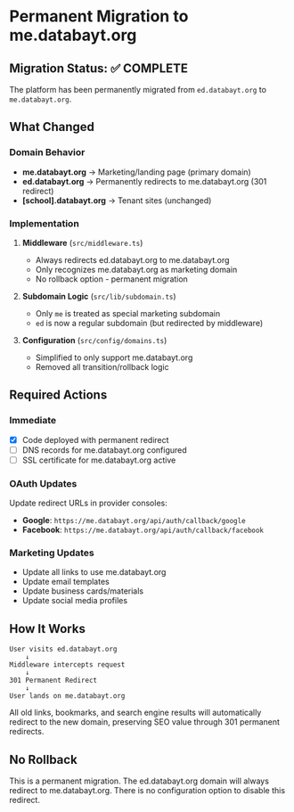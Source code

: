 # Permanent Migration to me.databayt.org

## Migration Status: ✅ COMPLETE

The platform has been permanently migrated from `ed.databayt.org` to `me.databayt.org`.

## What Changed

### Domain Behavior
- **me.databayt.org** → Marketing/landing page (primary domain)
- **ed.databayt.org** → Permanently redirects to me.databayt.org (301 redirect)
- **[school].databayt.org** → Tenant sites (unchanged)

### Implementation
1. **Middleware** (`src/middleware.ts`)
   - Always redirects ed.databayt.org to me.databayt.org
   - Only recognizes me.databayt.org as marketing domain
   - No rollback option - permanent migration

2. **Subdomain Logic** (`src/lib/subdomain.ts`)
   - Only `me` is treated as special marketing subdomain
   - `ed` is now a regular subdomain (but redirected by middleware)

3. **Configuration** (`src/config/domains.ts`)
   - Simplified to only support me.databayt.org
   - Removed all transition/rollback logic

## Required Actions

### Immediate
- [x] Code deployed with permanent redirect
- [ ] DNS records for me.databayt.org configured
- [ ] SSL certificate for me.databayt.org active

### OAuth Updates
Update redirect URLs in provider consoles:
- **Google**: `https://me.databayt.org/api/auth/callback/google`
- **Facebook**: `https://me.databayt.org/api/auth/callback/facebook`

### Marketing Updates
- Update all links to use me.databayt.org
- Update email templates
- Update business cards/materials
- Update social media profiles

## How It Works

```
User visits ed.databayt.org
    ↓
Middleware intercepts request
    ↓
301 Permanent Redirect
    ↓
User lands on me.databayt.org
```

All old links, bookmarks, and search engine results will automatically redirect to the new domain, preserving SEO value through 301 permanent redirects.

## No Rollback

This is a permanent migration. The ed.databayt.org domain will always redirect to me.databayt.org. There is no configuration option to disable this redirect.